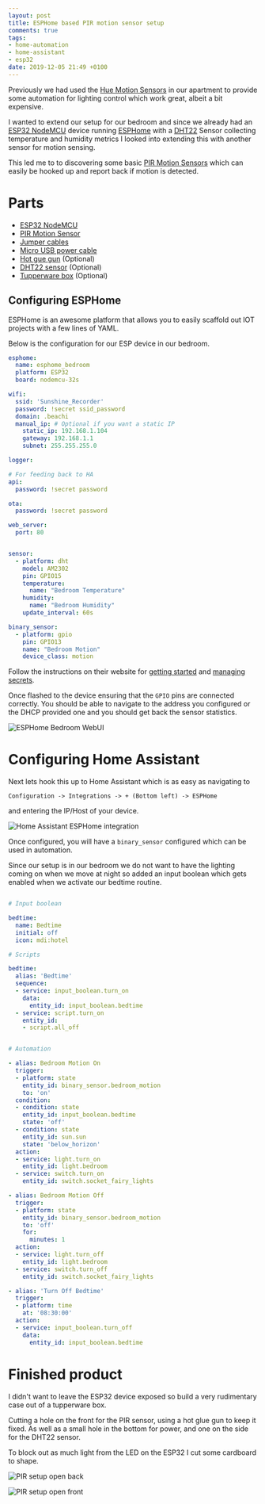 ```yaml
---
layout: post
title: ESPHome based PIR motion sensor setup
comments: true
tags:
- home-automation
- home-assistant
- esp32
date: 2019-12-05 21:49 +0100
---
```

Previously we had used the [Hue Motion Sensors][0] in our apartment to provide some automation for lighting control which work great, albeit a bit expensive.

I wanted to extend our setup for our bedroom and since we already had an [ESP32 NodeMCU][1] device running [ESPHome][2] with a [DHT22][3] Sensor collecting temperature and humidity metrics I looked into extending this with another sensor for motion sensing. 

This led me to to discovering some basic [PIR Motion Sensors][4] which can easily be hooked up and report back if motion is detected.

# Parts

- [ESP32 NodeMCU][1]
- [PIR Motion Sensor][4]
- [Jumper cables][5]
- [Micro USB power cable][8]
- [Hot gue gun][6] (Optional)
- [DHT22 sensor][3] (Optional)
- [Tupperware box][7] (Optional)

## Configuring ESPHome

ESPHome is an awesome platform that allows you to easily scaffold out IOT projects with a few lines of YAML.

Below is the configuration for our ESP device in our bedroom. 

```yaml
esphome:
  name: esphome_bedroom
  platform: ESP32
  board: nodemcu-32s

wifi:
  ssid: 'Sunshine_Recorder'
  password: !secret ssid_password
  domain: .beachi
  manual_ip: # Optional if you want a static IP
    static_ip: 192.168.1.104
    gateway: 192.168.1.1
    subnet: 255.255.255.0

logger:

# For feeding back to HA
api:
  password: !secret password

ota:
  password: !secret password

web_server:
  port: 80


sensor:
  - platform: dht
    model: AM2302
    pin: GPIO15
    temperature:
      name: "Bedroom Temperature"
    humidity:
      name: "Bedroom Humidity"
    update_interval: 60s

binary_sensor:
  - platform: gpio
    pin: GPIO13
    name: "Bedroom Motion"
    device_class: motion

```

Follow the instructions on their website for [getting started][9] and [managing secrets][10].

Once flashed to the device ensuring that the `GPIO` pins are connected correctly. You should be able to navigate to the address you configured or the DHCP provided one and you should get back the sensor statistics.

![ESPHome Bedroom WebUI](/assets/img/posts/esphome-bedroom-sensor-pir.png)


# Configuring Home Assistant

Next lets hook this up to Home Assistant which is as easy as navigating to

```
Configuration -> Integrations -> + (Bottom left) -> ESPHome
```

and entering the IP/Host of your device.

![Home Assistant ESPHome integration](/assets/img/posts/ha-esphome-integration.png)

Once configured, you will have a `binary_sensor` configured which can be used in automation. 

Since our setup is in our bedroom we do not want to have the lighting coming on when we move at night so added an input boolean which gets enabled when we activate our bedtime routine.


```yaml

# Input boolean

bedtime:
  name: Bedtime
  initial: off
  icon: mdi:hotel

# Scripts

bedtime:
  alias: 'Bedtime'
  sequence:
  - service: input_boolean.turn_on
    data:
      entity_id: input_boolean.bedtime
  - service: script.turn_on
    entity_id:
    - script.all_off


# Automation

- alias: Bedroom Motion On
  trigger:
  - platform: state
    entity_id: binary_sensor.bedroom_motion
    to: 'on'
  condition:
  - condition: state
    entity_id: input_boolean.bedtime
    state: 'off'
  - condition: state
    entity_id: sun.sun
    state: 'below_horizon'
  action:
  - service: light.turn_on
    entity_id: light.bedroom
  - service: switch.turn_on
    entity_id: switch.socket_fairy_lights

- alias: Bedroom Motion Off
  trigger:
  - platform: state
    entity_id: binary_sensor.bedroom_motion
    to: 'off'
    for:
      minutes: 1
  action:
  - service: light.turn_off
    entity_id: light.bedroom
  - service: switch.turn_off
    entity_id: switch.socket_fairy_lights

- alias: 'Turn Off Bedtime'
  trigger:
  - platform: time
    at: '08:30:00'
  action:
  - service: input_boolean.turn_off
    data:
      entity_id: input_boolean.bedtime
```

# Finished product

I didn't want to leave the ESP32 device exposed so build a very rudimentary case out of a tupperware box.

Cutting a hole on the front for the PIR sensor, using a hot glue gun to keep it fixed. As well as a small hole in the bottom for power, and one on the side for the DHT22 sensor. 

To block out as much light from the LED on the ESP32 I cut some cardboard to shape.

![PIR setup open back](/assets/img/posts/pir-setup-open-back.jpg)

![PIR setup open front](/assets/img/posts/pir-setup-open-front.jpg)


[0]: https://www.amazon.de/exec/obidos/ASIN/B0748NCMNW/hexagon05-21/
[1]: https://www.amazon.de/exec/obidos/ASIN/B071P98VTG/hexagon05-21/
[2]: https://esphome.io/
[3]: https://www.amazon.de/exec/obidos/ASIN/B01DB8JH4M/hexagon05-21/
[4]: https://www.amazon.de/exec/obidos/ASIN/B07V9GFHFW/hexagon05-21/
[5]: https://www.amazon.de/exec/obidos/ASIN/B074P726ZR/hexagon05-21/
[6]: https://www.amazon.de/exec/obidos/ASIN/B06VWT71FG/hexagon05-21/
[7]: https://www.amazon.de/exec/obidos/ASIN/B0000AN4CI/hexagon05-21/
[8]: https://www.amazon.de/exec/obidos/ASIN/B07232M876/hexagon05-21/
[9]: https://esphome.io/guides/getting_started_command_line.html
[10]: https://esphome.io/guides/faq.html?highlight=secrets